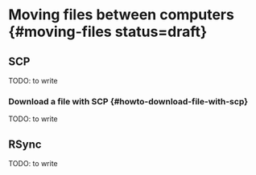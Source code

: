 # Moving files between computers  {#moving-files status=draft}

## SCP

TODO: to write


### Download a file with SCP {#howto-download-file-with-scp}

TODO: to write


## RSync

TODO: to write
